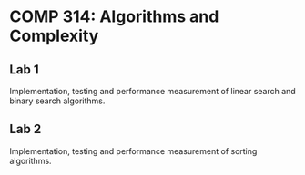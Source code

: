 # COMP 314: Algorithms and Complexity
## Lab 1
Implementation, testing and performance measurement of linear search and binary search algorithms.
## Lab 2
Implementation, testing and performance measurement of sorting algorithms.